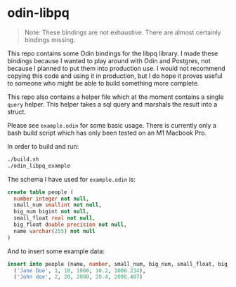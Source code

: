 # odin-libpq

> Note: These bindings are not exhaustive. There are almost certainly bindings
missing.

This repo contains some Odin bindings for the libpq library. I made these
bindings because I wanted to play around with Odin and Postgres, not because
I planned to put them into production use. I  would not recommend copying
this code and using it in production, but I do hope it proves useful to someone
who might be able to build something more complete.

This repo also contains a helper file which at the moment contains a single
`query` helper. This helper takes a sql query and marshals the result into a
struct.

Please see `example.odin` for some basic usage. There is currently only a bash
build script which has only been tested on an M1 Macbook Pro.

In order to build and run:
```sh
./build.sh
./odin_libpq_example
```

The schema I have used for `example.odin` is:
```sql
create table people (
  number integer not null,
  small_num smallint not null,
  big_num bigint not null,
  small_float real not null,
  big_float double precision not null,
  name varchar(255) not null
)
```

And to insert some example data:
```sql
insert into people (name, number, small_num, big_num, small_float, big_float) values
  ('Jane Doe', 1, 10, 1000, 10.2, 1000.234),
  ('John doe', 2, 20, 2000, 20.4, 2000.487)
```
